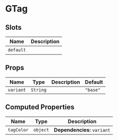 # GTag

## Slots

| Name      | Description |
| --------- | ----------- |
| `default` | &nbsp;      |

## Props

| Name      | Type     | Description | Default  |
| --------- | -------- | ----------- | -------- |
| `variant` | `String` |             | `"base"` |

## Computed Properties

| Name       | Type     | Description                 |
| ---------- | -------- | --------------------------- |
| `tagColor` | `object` | **Dependencies:** `variant` |

